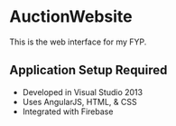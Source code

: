 # AuctionWebsite
This is the web interface for my FYP.

## Application Setup Required
- Developed in Visual Studio 2013
- Uses AngularJS, HTML, & CSS
- Integrated with Firebase
